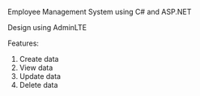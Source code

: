 Employee Management System using C# and ASP.NET

Design using AdminLTE

Features:
1. Create data
2. View data
3. Update data
4. Delete data

